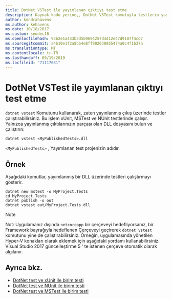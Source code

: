 ```yaml
---
title: DotNet VSTest ile yayımlanan çıktıyı test etme
description: Kaynak kodu yerine,, DotNet VSTest komutuyla testlerin yayımlanmış kitaplıklarda nasıl çalıştırılacağını öğrenin.
author: kendrahavens
ms.author: kehavens
ms.date: 10/18/2017
ms.custom: seodec18
ms.openlocfilehash: 93b2e1a433b5d5b9694257d4d12e47d9107f4cd7
ms.sourcegitcommit: a4b10e1f2a8bb4e8ff902630855474a0c4f1b37a
ms.translationtype: MT
ms.contentlocale: tr-TR
ms.lasthandoff: 09/19/2019
ms.locfileid: "71117031"
---
```

# <a name="test-published-output-with-dotnet-vstest"></a>DotNet VSTest ile yayımlanan çıktıyı test etme

`dotnet vstest` Komutunu kullanarak, zaten yayınlanmış çıkış üzerinde testler çalıştırabilirsiniz. Bu işlem xUnit, MSTest ve NUnit testlerinde çalışır. Yalnızca yayınlanmış çıktılarınızın parçası olan DLL dosyasını bulun ve çalıştırın:

```dotnetcli
dotnet vstest <MyPublishedTests>.dll
```

`<MyPublishedTests>` , Yayımlanan test projenizin adıdır.

## <a name="example"></a>Örnek

Aşağıdaki komutlar, yayımlanmış bir DLL üzerinde testleri çalıştırmayı gösterir.

```dotnetcli
dotnet new mstest -o MyProject.Tests
cd MyProject.Tests
dotnet publish -o out
dotnet vstest out/MyProject.Tests.dll
```

> [!NOTE]
> Not: Uygulamanız dışında `netcoreapp` bir çerçeveyi hedefliyorsanız, bir Framework bayrağıyla hedeflenen Çerçeveyi geçirerek `dotnet vstest` komutunu yine de çalıştırabilirsiniz. Örneğin, uygulamasında yönetilen Hyper-V konakları olarak eklemek için aşağıdaki yordamı kullanabilirsiniz. Visual Studio 2017 güncelleştirme 5 ' te istenen çerçeve otomatik olarak algılanır.

## <a name="see-also"></a>Ayrıca bkz.

- [DotNet test ve xUnit ile birim testi](unit-testing-with-dotnet-test.md)
- [DotNet test ve NUnit ile birim testi](unit-testing-with-nunit.md)
- [DotNet test ve MSTest ile birim testi](unit-testing-with-mstest.md)
